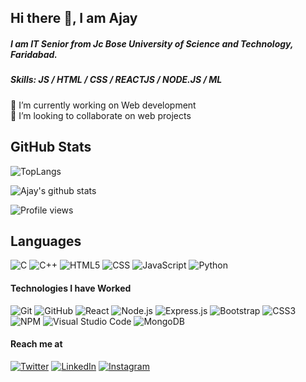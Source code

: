 
## Hi there 👋, I am Ajay
##### I am IT Senior  from Jc Bose University of Science and Technology, Faridabad.

##### Skills:  JS / HTML / CSS / REACTJS / NODE.JS / ML

 🔭 I’m currently working on Web development <br>
 👯 I’m looking to collaborate on web projects 

## GitHub Stats

![TopLangs](https://github-readme-stats.vercel.app/api/top-langs/?username=ajay7231&show_icons=true&theme=radical&layout=compact)

![Ajay's github stats](https://github-readme-stats.vercel.app/api?username=ajay7231&show_icons=true&theme=radical) 

![Profile views](https://gpvc.arturio.dev/ajay7231)  


## Languages

![C](https://img.shields.io/badge/-C-000000?style=flat&logo=c)
![C++](https://img.shields.io/badge/-C++-000000?style=flat&logo=c%2B%2B)
![HTML5](https://img.shields.io/badge/-HTML5-000000?style=flat&logo=html5)
![CSS](https://img.shields.io/badge/-Css-000000?style=flat&logo=css)
![JavaScript](https://img.shields.io/badge/-JavaScript-000000?style=flat&logo=javascript)
![Python](https://img.shields.io/badge/-Python-000000?style=flat&logo=python)

#### Technologies I have Worked
![Git](https://img.shields.io/badge/-Git-222222?style=flat&logo=git&logoColor=F05032)
![GitHub](https://img.shields.io/badge/-GitHub-222222?style=flat&logo=github&logoColor=FFFFFF)
![React](https://img.shields.io/badge/-React-222222?style=flat&logo=react&logoColor=5ED3F3)
![Node.js](https://img.shields.io/badge/-Node.js-222222?style=flat&logo=node.js&logoColor=339933)
![Express.js](https://img.shields.io/badge/-Express.js-222222?style=flat&logo=express.js&logoColor=339933)
![Bootstrap](https://img.shields.io/badge/-Bootstrap-a950cc?style=flat&logo=bootstrap&logoColor=white)
![CSS3](https://img.shields.io/badge/-CSS-53e0ce?style=flat&logo=css3&logoColor=white)
![NPM](https://img.shields.io/badge/-NPM-f24130?style=flat&logo=npm&logoColor=white)
![Visual Studio Code](https://img.shields.io/badge/-VSCode-444444?style=flat&logo=visual-studio-code&logoColor=007ACC)
![MongoDB](https://img.shields.io/badge/-MONGODB-black?style=badge&logo=mongodb&logoColor=38cf13)

#### Reach me at

<a href="https://twitter.com/a_jax_m" target="_blank">
<img src="https://img.shields.io/badge/twitter-%231DA1F2.svg?&style=for-the-badge&logo=twitter&logoColor=white&color=071A2C" alt="Twitter"/></a>
<a href="https://www.linkedin.com/in/ajay-mittal-a86a1a196/" target="_blank">
<img src="https://img.shields.io/badge/linkedin-%230077B5.svg?&style=for-the-badge&logo=linkedin&logoColor=white&color=071A2C" alt="LinkedIn"/></a>
<a href="https://www.instagram.com/eye_ajax/" target="_blank">
<img src="https://img.shields.io/badge/instagram-%23E4405F.svg?&style=for-the-badge&logo=instagram&logoColor=white&color=071A2C" alt="Instagram"/></a>

